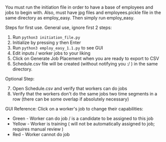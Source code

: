 You must run the initiation file in order to have a base of employees and jobs to begin with. Also, must have jpg files and employees.pickle file in the same directory as employ_easy. Then simply run employ_easy.

Steps for first use. General use, ignore first 2 steps:

1. Run `python3 initiation_file.py`
2. Initialize by pressing y then Enter
3. Run `python3 employ_easy_1.1.py` to see GUI
4. Edit inputs / worker jobs to your liking
5. Click on Generate Job Placement when you are ready to export to CSV
6. Schedule.csv file will be created (without notifying you :/ ) in the same directory.

Optional Step:

7. Open Schedule.csv and verify that workers can do jobs
8. Verify that the workers don't do the same jobs two time segments in a row (there can be some overlap if absolutely necessary)


GUI Reference:
Click on a worker's job to change their capabilities:

- Green   - Worker can do job / is a candidate to be assigned to this job
- Yellow  - Worker is training ( will not be automatically assigned to job; requires manual review )
- Red     - Worker cannot do job